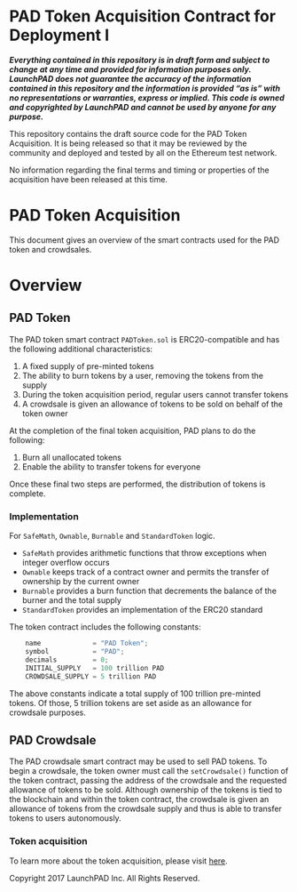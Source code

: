 # PAD Token Acquisition Contract for Deployment I
 
 ***Everything contained in this repository is in draft form and subject to change at any time and provided for information purposes only.  LaunchPAD does not guarantee the accuracy of the information contained in this repository and the information is provided “as is” with no representations or warranties, express or implied. This code is owned and copyrighted by LaunchPAD and cannot be used by anyone for any purpose.***
 
 This repository contains the draft source code for the PAD Token Acquisition. It is being released so that it may be reviewed by the community and deployed and tested by all on the Ethereum test network.
 
 No information regarding the final terms and timing or properties of the acquisition have been released at this time.

# PAD Token Acquisition

This document gives an overview of the smart contracts used for the PAD token and crowdsales.

# Overview

## PAD Token

The PAD token smart contract `PADToken.sol` is ERC20-compatible and has the following additional characteristics:

1. A fixed supply of pre-minted tokens
2. The ability to burn tokens by a user, removing the tokens from the supply
3. During the token acquisition period, regular users cannot transfer tokens
4. A crowdsale is given an allowance of tokens to be sold on behalf of the token owner

At the completion of the final token acquisition, PAD plans to do the following:

1. Burn all unallocated tokens
2. Enable the ability to transfer tokens for everyone

Once these final two steps are performed, the distribution of tokens is complete.

### Implementation

For `SafeMath`, `Ownable`, `Burnable` and `StandardToken` logic.

* `SafeMath` provides arithmetic functions that throw exceptions when integer overflow occurs
* `Ownable` keeps track of a contract owner and permits the transfer of ownership by the current owner
* `Burnable` provides a burn function that decrements the balance of the burner and the total supply
* `StandardToken` provides an implementation of the ERC20 standard

The token contract includes the following constants:

```javascript
    name             = "PAD Token";
    symbol           = "PAD";
    decimals         = 0;
    INITIAL_SUPPLY   = 100 trillion PAD
    CROWDSALE_SUPPLY = 5 trillion PAD
```

The above constants indicate a total supply of 100 trillion pre-minted tokens. Of those, 5 trillion tokens are set aside as an allowance for crowdsale purposes.

## PAD Crowdsale

The PAD crowdsale smart contract may be used to sell PAD tokens. To begin a crowdsale, the token owner must call the `setCrowdsale()` function of the token contract, passing the address of the crowdsale and the requested allowance of tokens to be sold. Although ownership of the tokens is tied to the blockchain and within the token contract, the crowdsale is given an allowance of tokens from the crowdsale supply and thus is able to transfer tokens to users autonomously.

### Token acquisition

To learn more about the token acquisition, please visit [here](https://lnchpad.com).



Copyright 2017 LaunchPAD Inc. All Rights Reserved.
